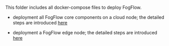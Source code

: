 This folder includes all docker-compose files to deploy FogFlow. 

- deployment all FogFlow core components on a cloud node; the detailed steps are introduced [here](https://fogflow.readthedocs.io/en/latest/setup.html)

- deployment a FogFlow edge node; the detailed steps are introduced [here](https://fogflow.readthedocs.io/en/latest/edge.html)


